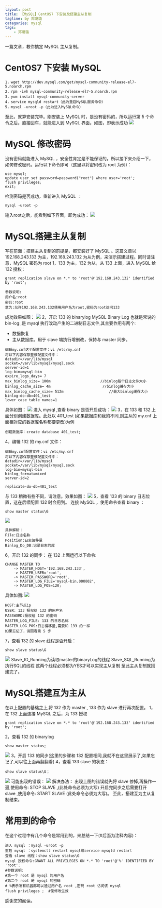 ```yaml
---
layout: post
title: 【MySQL】CentOS7 下安装及搭建主从复制
tagline: by 郑璐璐
categories: mysql
tags:
    - 郑璐璐
---
```


一篇文章，教你搞定 MySQL 主从复制。
<!--more-->
# CentOS7 下安装 MySQL


```
1，wget http://dev.mysql.com/get/mysql-community-release-el7-5.noarch.rpm
2，rpm -ivh mysql-community-release-el7-5.noarch.rpm
3，yum install mysql-community-server
4，service mysqld restart（此为重启MySQL服务命令）
5，mysql -uroot -p（此为进入MySQL命令）
```

至此，就算安装完毕。刚安装上 MySQL 时，是没有密码的，所以运行第 5 个命令之后，直接回车，就能进入到 MySQL 界面，如图，即表示成功
![](http://www.justdojava.com/assets/images/2019/java/image-zll/mysqlInstall/mysql-01.jpg)
# MySQL 修改密码
没有密码就能进入 MySQL ，安全性肯定是不能保证的，所以接下来介绍一下，如何修改密码。运行以下命令即可（这里以将密码改为 root 为例）：

```
use mysql;
update user set password=password("root") where user='root';
flush privileges;
exit;
```

检测密码是否成功，重新进入 MySQL ：

```
mysql -uroot -p
```

输入root之后，能看到如下界面，即为成功：
![](http://www.justdojava.com/assets/images/2019/java/image-zll/mysqlInstall/mysql-02.jpg)
# MySQL搭建主从复制
写在前面：搭建主从复制的前提是，都安装好了 MySQL 。这篇文章以 192.168.243.133 为主，192.168.243.132 为从为例，来演示搭建过程。同时请注意，MySQL 密码为 root
1，133 为主，132 为从，从 133 上面，进入 MySQL 给 132 授权：

```
grant replication slave on *.* to 'root'@'192.168.243.132' identified by 'root';
```

```
参数说明:
用户名:root
密码:root
意为:允许192.168.243.132使用用户名为root,密码为root访问133
```

成功效果如图：
![](http://www.justdojava.com/assets/images/2019/java/image-zll/mysqlInstall/mysql-03.jpg)
2，开启 133 的 binarylog
MySQL Binary Log 也就是常说的 bin-log  ,是 mysql 执行改动产生的二进制日志文件,其主要作用有两个:
* 数据恢复
* 主从数据库。用于 slave 端执行增删改，保持与 master 同步。

```
编辑my.cnf这个配置文件：vi /etc/my.cnf
将以下内容保存至该配置文件中：
datadir=/var/lib/mysql
socket=/var/lib/mysql/mysql.sock
server-id=1
log-bin=mysql-bin
expire_logs_days= 7
max_binlog_size= 100m                       //binlog每个日志文件大小
binlog_cache_size= 4m                        //binlog缓存大小
max_binlog_cache_size= 512m                     //最大binlog缓存大小
binlog-do-db=401_test
lower_case_table_names=1
```

具体如图：
![](http://www.justdojava.com/assets/images/2019/java/image-zll/mysqlInstall/mysql-04.jpg)
进入 mysql ,查看 binary 是否开启成功：
![](http://www.justdojava.com/assets/images/2019/java/image-zll/mysqlInstall/mysql-05.jpg)
3，在 133 和 132 上面分别创建数据库。此处以 401_test (如果数据库和我的不同,则主从的 my.cnf 上面相对应的数据库名称都要更改)为例

```
创建数据库：create database 401_test;
```

4，编辑 132 的 my.cnf 文件：

```
编辑my.cnf配置文件：vi /etc/my.cnf
将以下内容保存至该配置文件中：
datadir=/var/lib/mysql
socket=/var/lib/mysql/mysql.sock
log-bin=mysql-bin
binlog_format=mixed
server-id=2

replicate-do-db=401_test
```

与 133 稍微有些不同，请注意。效果如图：
![](http://www.justdojava.com/assets/images/2019/java/image-zll/mysqlInstall/mysql-06.jpg)
5，查看 133 的 binary 日志位置，这在后续配置 132 时会用到。
连接 MySQL ，使用命令查看 binary ：

```
show master status\G
```

![](http://www.justdojava.com/assets/images/2019/java/image-zll/mysqlInstall/mysql-07.jpg)

```
具体解析：
File:日志名称
Position:日志偏移量
Binlog_Do_DB:记录日志的库
```

6，开启 132 的同步：
在 132 上面运行以下命令:

```
CHANGE MASTER TO
    -> MASTER_HOST='192.168.243.133',
    -> MASTER_USER='root',
    -> MASTER_PASSWORD='root',
    -> MASTER_LOG_FILE='mysql-bin.000002',
    -> MASTER_LOG_POS=120;
```

具体如图:
![](http://www.justdojava.com/assets/images/2019/java/image-zll/mysqlInstall/mysql-08.jpg)

```
HOST:主节点ip
USER: 133 授权给 132 的用户名
PASSWORD:授权给 132 的密码
MASTER_LOG_FILE: 133 的日志名称
MASTER_LOG_POS:日志偏移量,需要和 133 的一样
如果忘记了，请回看第 5 步
```

7，查看 132 的 slave 线程是否开启：

```
show slave status\G
```

![](http://www.justdojava.com/assets/images/2019/java/image-zll/mysqlInstall/mysql-09.jpg)
Slave_IO_Running为读取master的binaryLog的线程
Slave_SQL_Running为执行SQL的线程
这两个线程必须都为YES才可以实现主从复制
至此主从复制就搭建完了。

# MySQL搭建互为主从
在以上配置的基础之上,将 132 作为 master , 133 作为 slave 进行再次配置。
1，在 132 上面连接 MySQL 之后，为 133 授权

```
grant replication slave on *.* to 'root'@'192.168.243.133' identified by 'root';
```

2，查看 132 的 binarylog

```
show master status;
```

![](http://www.justdojava.com/assets/images/2019/java/image-zll/mysqlInstall/mysql-10.jpg)
3，开启 133 的同步(这里的步骤和 132 配置相同,我就不在这里展示了,如果忘记了,可以往上面再翻翻看)
4，查看 133 slave 的状态：

```
show slave status\G；
```

![](http://www.justdojava.com/assets/images/2019/java/image-zll/mysqlInstall/mysql-11.jpg)
可能出现的错误：
![](http://www.justdojava.com/assets/images/2019/java/image-zll/mysqlInstall/mysql-12.jpg)
解决办法：
出现上图的错误就先将 slave 停掉,再操作一遍,使用命令: STOP SLAVE ,(此处命令必须为大写)
开启完同步之后需要打开 slave ,使用命令: START SLAVE (此处命令必须为大写)。
至此，搭建互为主从复制结束。

# 常用到的命令
在这个过程中有几个命令是常用到的，来总结一下(#后面为注释内容)：

```
进入 mysql ：mysql -uroot -p
重启 mysql ：systemctl restart mysql或service mysqld restart
查看 slave 线程：show slave status\G
mysql 授权命令:GRANT ALL PRIVILEGES ON *.* TO 'root'@'%' IDENTIFIED BY 'root';
#参数说明:
#第一个 root 是 mysql 的用户名
#第二个 root 是 mysql 的密码
# %表示所有机器都可以通过用户名 root ,密码 root 访问该 mysql
flush privileges ;  #使修改生效
```

感谢您的阅读。